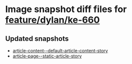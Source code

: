 # Image snapshot diff files for [feature/dylan/ke-660](https://github.com/brightsitesconsulting/standard-pwamp/pull/419)

## Updated snapshots
- [article-content--default-article-content-story](./article-content--default-article-content-story)
- [article-page--static-article-story](./article-page--static-article-story)
